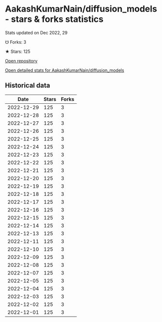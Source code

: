 # AakashKumarNain/diffusion_models - stars & forks statistics

Stats updated on Dec 2022, 29

☋ Forks: 3

★ Stars: 125

[Open repository](https://github.com/AakashKumarNain/diffusion_models)

[Open detailed stats for AakashKumarNain/diffusion_models](https://reviewgithub.com/rep/AakashKumarNain/diffusion_models)

## Historical data
| Date | Stars | Forks |
|------|-------|-------|
| 2022-12-29 | 125 | 3 | 
| 2022-12-28 | 125 | 3 | 
| 2022-12-27 | 125 | 3 | 
| 2022-12-26 | 125 | 3 | 
| 2022-12-25 | 125 | 3 | 
| 2022-12-24 | 125 | 3 | 
| 2022-12-23 | 125 | 3 | 
| 2022-12-22 | 125 | 3 | 
| 2022-12-21 | 125 | 3 | 
| 2022-12-20 | 125 | 3 | 
| 2022-12-19 | 125 | 3 | 
| 2022-12-18 | 125 | 3 | 
| 2022-12-17 | 125 | 3 | 
| 2022-12-16 | 125 | 3 | 
| 2022-12-15 | 125 | 3 | 
| 2022-12-14 | 125 | 3 | 
| 2022-12-13 | 125 | 3 | 
| 2022-12-11 | 125 | 3 | 
| 2022-12-10 | 125 | 3 | 
| 2022-12-09 | 125 | 3 | 
| 2022-12-08 | 125 | 3 | 
| 2022-12-07 | 125 | 3 | 
| 2022-12-05 | 125 | 3 | 
| 2022-12-04 | 125 | 3 | 
| 2022-12-03 | 125 | 3 | 
| 2022-12-02 | 125 | 3 | 
| 2022-12-01 | 125 | 3 | 

